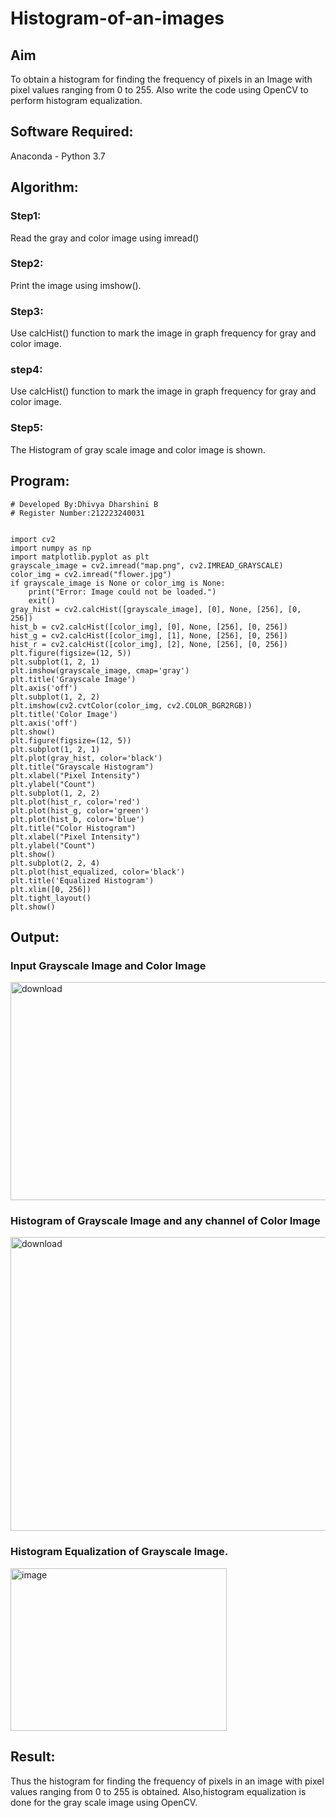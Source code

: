 # Histogram-of-an-images
## Aim
To obtain a histogram for finding the frequency of pixels in an Image with pixel values ranging from 0 to 255. Also write the code using OpenCV to perform histogram equalization.

## Software Required:
Anaconda - Python 3.7

## Algorithm:
### Step1:
Read the gray and color image using imread()

### Step2:
Print the image using imshow().
### Step3:
Use calcHist() function to mark the image in graph frequency for gray and color image.

### step4:
Use calcHist() function to mark the image in graph frequency for gray and color image.

### Step5:
The Histogram of gray scale image and color image is shown.


## Program:
```
# Developed By:Dhivya Dharshini B
# Register Number:212223240031 


import cv2
import numpy as np
import matplotlib.pyplot as plt
grayscale_image = cv2.imread("map.png", cv2.IMREAD_GRAYSCALE)
color_img = cv2.imread("flower.jpg")
if grayscale_image is None or color_img is None:
    print("Error: Image could not be loaded.")
    exit()
gray_hist = cv2.calcHist([grayscale_image], [0], None, [256], [0, 256])
hist_b = cv2.calcHist([color_img], [0], None, [256], [0, 256])
hist_g = cv2.calcHist([color_img], [1], None, [256], [0, 256])
hist_r = cv2.calcHist([color_img], [2], None, [256], [0, 256])
plt.figure(figsize=(12, 5))
plt.subplot(1, 2, 1)
plt.imshow(grayscale_image, cmap='gray')
plt.title('Grayscale Image')
plt.axis('off')
plt.subplot(1, 2, 2)
plt.imshow(cv2.cvtColor(color_img, cv2.COLOR_BGR2RGB))
plt.title('Color Image')
plt.axis('off')
plt.show()
plt.figure(figsize=(12, 5))
plt.subplot(1, 2, 1)
plt.plot(gray_hist, color='black')
plt.title("Grayscale Histogram")
plt.xlabel("Pixel Intensity")
plt.ylabel("Count")
plt.subplot(1, 2, 2)
plt.plot(hist_r, color='red')
plt.plot(hist_g, color='green')
plt.plot(hist_b, color='blue')
plt.title("Color Histogram")
plt.xlabel("Pixel Intensity")
plt.ylabel("Count")
plt.show()
plt.subplot(2, 2, 4)
plt.plot(hist_equalized, color='black')
plt.title('Equalized Histogram')
plt.xlim([0, 256])
plt.tight_layout()
plt.show()

```
## Output:
### Input Grayscale Image and Color Image

<img width="950" height="349" alt="download" src="https://github.com/user-attachments/assets/71e71543-5a96-4bcd-997a-dec49d49f34f" />

### Histogram of Grayscale Image and any channel of Color Image

<img width="1014" height="470" alt="download" src="https://github.com/user-attachments/assets/e6ec3e53-c3da-4f8b-ad56-5ecb2476fadc" />


### Histogram Equalization of Grayscale Image.
<img width="346" height="260" alt="image" src="https://github.com/user-attachments/assets/a6cefbf0-cb93-4098-a2a9-3de62e2f5208" />




## Result: 
Thus the histogram for finding the frequency of pixels in an image with pixel values ranging from 0 to 255 is obtained. Also,histogram equalization is done for the gray scale image using OpenCV.
